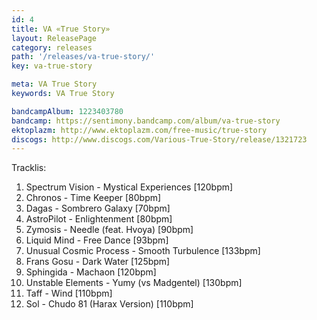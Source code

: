 ```yaml
---
id: 4
title: VA «True Story»
layout: ReleasePage
category: releases
path: '/releases/va-true-story/'
key: va-true-story

meta: VA True Story
keywords: VA True Story

bandcampAlbum: 1223403780
bandcamp: https://sentimony.bandcamp.com/album/va-true-story
ektoplazm: http://www.ektoplazm.com/free-music/true-story
discogs: http://www.discogs.com/Various-True-Story/release/1321723
---
```


Tracklis:

01. Spectrum Vision - Mystical Experiences [120bpm]
02. Chronos - Time Keeper [80bpm]
03. Dagas - Sombrero Galaxy [70bpm]
04. AstroPilot - Enlightenment [80bpm]
05. Zymosis - Needle (feat. Hvoya) [90bpm]
06. Liquid Mind - Free Dance [93bpm]
07. Unusual Cosmic Process - Smooth Turbulence [133bpm]
08. Frans Gosu - Dark Water [125bpm]
09. Sphingida - Machaon [120bpm]
10. Unstable Elements - Yumy (vs Madgentel) [130bpm]
11. Taff - Wind [110bpm]
12. Sol - Chudo 81 (Harax Version) [110bpm]


